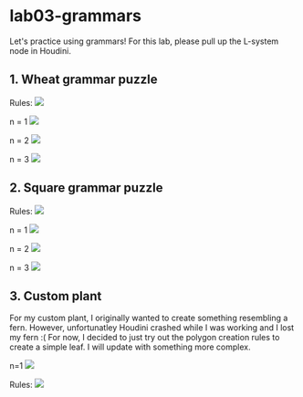 # lab03-grammars
Let's practice using grammars! For this lab, please pull up the L-system node in Houdini.

## 1. Wheat grammar puzzle

Rules:
![](/Screenshots/wheat_rules.png)

n = 1
![](/Screenshots/wheat_n=1.png)

n = 2
![](/Screenshots/wheat_n=2.png)

n = 3
![](/Screenshots/wheat_n=3.png)


## 2. Square grammar puzzle

Rules:
![](/Screenshots/square_rules.png)

n = 1
![](/Screenshots/square_n=1.png)

n = 2
![](/Screenshots/square_n=2.png)

n = 3
![](/Screenshots/square_n=3.png)

## 3. Custom plant
For my custom plant, I originally wanted to create something resembling a fern. However, unfortunatley Houdini crashed while I was working and I lost my fern :( For now, I decided to just try out the polygon creation rules to create a simple leaf. I will update with something more complex.

n=1
![](/Screenshots/custom_n=1.png)

Rules:
![](/Screenshots/custom_rules.png)
